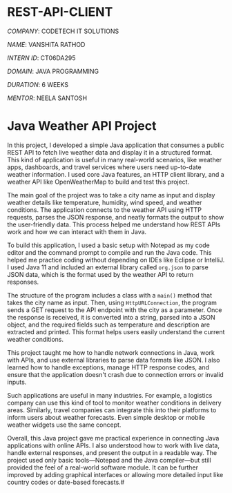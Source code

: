 # REST-API-CLIENT

*COMPANY*: CODETECH IT SOLUTIONS

*NAME*: VANSHITA RATHOD

*INTERN ID*: CT06DA295

*DOMAIN*: JAVA PROGRAMMING

*DURATION*: 6 WEEKS

*MENTOR*: NEELA SANTOSH

# **Java Weather API Project**

In this project, I developed a simple Java application that consumes a public REST API to fetch live weather data and display it in a structured format. This kind of application is useful in many real-world scenarios, like weather apps, dashboards, and travel services where users need up-to-date weather information. I used core Java features, an HTTP client library, and a weather API like OpenWeatherMap to build and test this project.

The main goal of the project was to take a city name as input and display weather details like temperature, humidity, wind speed, and weather conditions. The application connects to the weather API using HTTP requests, parses the JSON response, and neatly formats the output to show the user-friendly data. This process helped me understand how REST APIs work and how we can interact with them in Java.

To build this application, I used a basic setup with Notepad as my code editor and the command prompt to compile and run the Java code. This helped me practice coding without depending on IDEs like Eclipse or IntelliJ. I used Java 11 and included an external library called `org.json` to parse JSON data, which is the format used by the weather API to return responses.

The structure of the program includes a class with a `main()` method that takes the city name as input. Then, using `HttpURLConnection`, the program sends a GET request to the API endpoint with the city as a parameter. Once the response is received, it is converted into a string, parsed into a JSON object, and the required fields such as temperature and description are extracted and printed. This format helps users easily understand the current weather conditions.

This project taught me how to handle network connections in Java, work with APIs, and use external libraries to parse data formats like JSON. I also learned how to handle exceptions, manage HTTP response codes, and ensure that the application doesn't crash due to connection errors or invalid inputs.

Such applications are useful in many industries. For example, a logistics company can use this kind of tool to monitor weather conditions in delivery areas. Similarly, travel companies can integrate this into their platforms to inform users about weather forecasts. Even simple desktop or mobile weather widgets use the same concept.

Overall, this Java project gave me practical experience in connecting Java applications with online APIs. I also understood how to work with live data, handle external responses, and present the output in a readable way. The project used only basic tools—Notepad and the Java compiler—but still provided the feel of a real-world software module. It can be further improved by adding graphical interfaces or allowing more detailed input like country codes or date-based forecasts.#
